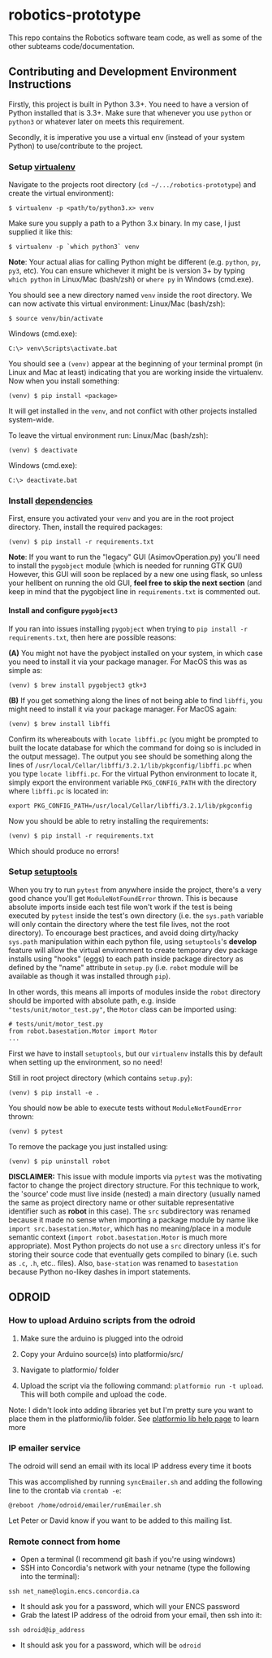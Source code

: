 # robotics-prototype
This repo contains the Robotics software team code, as well as some of the other subteams code/documentation.

## Contributing and Development Environment Instructions
Firstly, this project is built in Python 3.3+. You need to have a version of Python installed that is 3.3+. Make sure that whenever you use `python` or `python3` or whatever later on meets this requirement.

Secondly, it is imperative you use a virtual env (instead of your system Python) to use/contribute to the project. 

### Setup [virtualenv](https://docs.python.org/3.6/library/venv.html#module-venvhttps://virtualenv.pypa.io/en/stable/userguide/)
Navigate to the projects root directory (`cd ~/.../robotics-prototype`) and create the virtual environment):
```
$ virtualenv -p <path/to/python3.x> venv
```
Make sure you supply a path to a Python 3.x binary. In my case, I just supplied it like this:
```
$ virtualenv -p `which python3` venv
```
**Note**: Your actual alias for calling Python might be different (e.g. `python`, `py`, `py3`, etc). You can ensure whichever it might be is version 3+ by typing `which python` in Linux/Mac (bash/zsh) or `where py` in Windows (cmd.exe).

You should see a new directory named `venv` inside the root directory. We can now activate this virtual environment:
Linux/Mac (bash/zsh):
```
$ source venv/bin/activate
```
Windows (cmd.exe):
```
C:\> venv\Scripts\activate.bat
```

You should see a `(venv)` appear at the beginning of your terminal prompt (in Linux and Mac at least) indicating that you are working inside the virtualenv. Now when you install something:
```
(venv) $ pip install <package>
```
It will get installed in the `venv`, and not conflict with other projects installed system-wide.

To leave the virtual environment run:
Linux/Mac (bash/zsh):
```
(venv) $ deactivate
```
Windows (cmd.exe):
```
C:\> deactivate.bat
```

### Install [dependencies](https://pip.pypa.io/en/stable/user_guide/#requirements-files)
First, ensure you activated your `venv` and you are in the root project directory. Then, install the required packages:
```
(venv) $ pip install -r requirements.txt
```
**Note**: If you want to run the "legacy" GUI (AsimovOperation.py) you'll need to install the `pygobject` module (which is needed for running GTK GUI)
However, this GUI will soon be replaced by a new one using flask, so unless your hellbent on running the old GUI, **feel free to skip the next section** (and keep in mind that the pygobject line in `requirements.txt` is commented out.

#### Install and configure `pygobject3`
If you ran into issues installing `pygobject` when trying to `pip install -r requirements.txt`, then here are possible reasons:

**(A)** You might not have the pyobject installed on your system, in which case you need to install it via your package manager. For MacOS this was as simple as: 
```
(venv) $ brew install pygobject3 gtk+3
```

**(B)** If you get something along the lines of not being able to find `libffi`, you might need to install it via your package manager. For MacOS again: 
```
(venv) $ brew install libffi
```

Confirm its whereabouts with `locate libffi.pc` (you might be prompted  to built the locate database for which the command for doing so is included in the output message). The output you see should be something along the lines of `/usr/local/Cellar/libffi/3.2.1/lib/pkgconfig/libffi.pc` when you type `locate libffi.pc`. For the virtual Python environment to locate it, simply export the environment variable `PKG_CONFIG_PATH` with the directory where `libffi.pc` is located in:
```
export PKG_CONFIG_PATH=/usr/local/Cellar/libffi/3.2.1/lib/pkgconfig
```
Now you should be able to retry installing the requirements:
```
(venv) $ pip install -r requirements.txt
```
Which should produce no errors!

### Setup [setuptools](https://setuptools.readthedocs.io/en/latest/setuptools.html#development-mode)
When you try to run `pytest` from anywhere inside the project, there's a very good chance you'll get `ModuleNotFoundError` thrown. This is because absolute imports inside each test file won't work if the test is being executed by `pytest` inside the test's own directory (i.e. the `sys.path` variable will only contain the directory where the test file lives, not the root directory). To encourage best practices, and avoid doing dirty/hacky `sys.path` manipulation within each python file, using `setuptools`'s **develop** feature will allow the virtual environment to create temporary dev package installs using "hooks" (eggs) to each path inside package directory as defined by the "name" attribute in `setup.py` (i.e. `robot` module will be available as though it was installed through `pip`). 

In other words, this means all imports of modules inside the `robot` directory should be imported with absolute path, e.g. inside `"tests/unit/motor_test.py"`, the `Motor` class can be imported using:
```
# tests/unit/motor_test.py
from robot.basestation.Motor import Motor
...
```

First we have to install `setuptools`, but our `virtualenv` installs this by default when setting up the environment, so no need!

Still in root project directory (which contains `setup.py`):
```
(venv) $ pip install -e .
```

You should now be able to execute tests without `ModuleNotFoundError` thrown:
```
(venv) $ pytest
```

To remove the package you just installed using:
```
(venv) $ pip uninstall robot
```

**DISCLAIMER:** This issue with module imports via `pytest` was the motivating factor to change the project directory structure. For this technique to work, the 'source' code must live inside (nested) a main directory (usually named the same as project directory name or other suitable representative identifier such as **robot** in this case). The `src` subdirectory was renamed because it made no sense when importing a package module by name like `import src.basestation.Motor`, which has no meaning/place in a module semantic context (`import robot.basestation.Motor` is much more appropriate). Most Python projects do not use a `src` directory unless it's for storing their source code that eventually gets compiled to binary (i.e. such as `.c`, `.h`, etc.. files). Also, `base-station` was renamed to `basestation` because Python no-likey dashes in import statements.

## ODROID
### How to upload Arduino scripts from the odroid

1. Make sure the arduino is plugged into the odroid

2. Copy your Arduino source(s) into platformio/src/

3. Navigate to platformio/ folder

4. Upload the script via the following command: `platformio run -t upload`. This will both compile and upload the code.

Note: I didn't look into adding libraries yet but I'm pretty sure you want to place them in the platformio/lib folder. See [platformio lib help page](http://docs.platformio.org/en/latest/userguide/lib/index.html) to learn more

### IP emailer service

The odroid will send an email with its local IP address every time it boots

This was accomplished by running `syncEmailer.sh` and adding the following line to the crontab via `crontab -e`:

```
@reboot /home/odroid/emailer/runEmailer.sh
```

Let Peter or David know if you want to be added to this mailing list.

### Remote connect from home

- Open a terminal (I recommend git bash if you're using windows)
- SSH into Concordia's network with your netname (type the following into the terminal): 
```
ssh net_name@login.encs.concordia.ca
```
- It should ask you for a password, which will your ENCS password
- Grab the latest IP address of the odroid from your email, then ssh into it: 
```
ssh odroid@ip_address
```
- It should ask you for a password, which will be `odroid`

